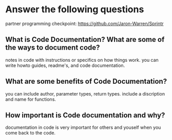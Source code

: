 # Answer the following questions

partner programming checkpoint: https://github.com/Jaron-Warren/Sprintr

## What is Code Documentation? What are some of the ways to document code?

notes in code with instructions or specifics on how things work. you can write howto guides, readme's, and code documentation.

## What are some benefits of Code Documentation?

you can include author, parameter types, return types. include a discription and name for functions.

## How important is Code documentation and why?

documentation in code is very important for others and youself when you come back to the code. 
